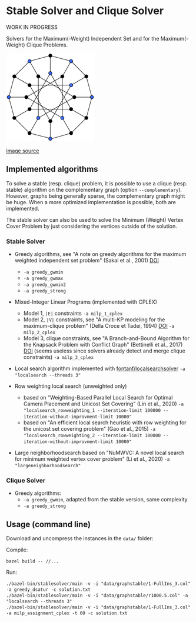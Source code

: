 # Stable Solver and Clique Solver

WORK IN PROGRESS

Solvers for the Maximum(-Weight) Independent Set and for the Maximum(-Weight) Clique Problems.

![stable](stable.png?raw=true "stable")

[image source](https://commons.wikimedia.org/wiki/File:Independent_set_graph.svg)

## Implemented algorithms

To solve a stable (resp. clique) problem, it is possible to use a clique (resp. stable) algorithm on the complementary graph (option `--complementary`). However, graphs being generally sparse, the complementary graph might be huge. When a more optimized implementation is possible, both are implemented.

The stable solver can also be used to solve the Minimum (Weight) Vertex Cover Problem by just considering the vertices outside of the solution.

### Stable Solver

- Greedy algorithms, see "A note on greedy algorithms for the maximum weighted independent set problem" (Sakai et al., 2001) [DOI](https://doi.org/10.1016/S0166-218X(02)00205-6)
  - `-a greedy_gwmin`
  - `-a greedy_gwmax`
  - `-a greedy_gwmin2`
  - `-a greedy_strong`

- Mixed-Integer Linear Programs (implemented with CPLEX)
  - Model 1, `|E|` constraints `-a milp_1_cplex`
  - Model 2, `|V|` constraints, see "A multi-KP modeling for the maximum-clique problem" (Della Croce et Tadei, 1994) [DOI](https://doi.org/10.1016/0377-2217(94)90252-6) `-a milp_2_cplex`
  - Model 3, clique constraints, see "A Branch-and-Bound Algorithm for the Knapsack Problem with Conflict Graph" (Bettinelli et al., 2017) [DOI](https://doi.org/10.1287/ijoc.2016.0742) (seems useless since solvers already detect and merge clique constraints) `-a milp_3_cplex`

- Local search algorithm implemented with [fontanf/localsearchsolver](https://github.com/fontanf/localsearchsolver) `-a "localsearch --threads 3"`

- Row weighting local search (unweighted only)
  - based on "Weighting-Based Parallel Local Search for Optimal Camera Placement and Unicost Set Covering" (Lin et al., 2020) `-a "localsearch_rowweighting_1 --iteration-limit 100000 --iteration-without-improvment-limit 10000"`
  - based on "An efficient local search heuristic with row weighting for the unicost set covering problem" (Gao et al., 2015) `-a "localsearch_rowweighting_2 --iteration-limit 100000 --iteration-without-improvment-limit 10000"`

- Large neighborhoodsearch based on "NuMWVC: A novel local search for minimum weighted vertex cover problem" (Li et al., 2020) `-a "largeneighborhoodsearch"`

### Clique Solver

- Greedy algorithms:
  - `-a greedy_gwmin`, adapted from the stable version, same complexity
  - `-a greedy_strong`

## Usage (command line)

Download and uncompress the instances in the `data/` folder:


Compile:
```shell
bazel build -- //...
```

Run:
```shell
./bazel-bin/stablesolver/main -v -i "data/graphstable/1-FullIns_3.col" -a greedy_dsatur -c solution.txt
./bazel-bin/stablesolver/main -v -i "data/graphstable/r1000.5.col" -a "localsearch --threads 3"
./bazel-bin/stablesolver/main -v -i "data/graphstable/1-FullIns_3.col" -a milp_assignment_cplex -t 60 -c solution.txt
```

